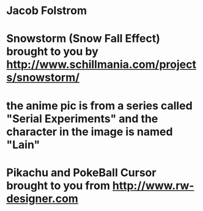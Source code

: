 # Jacob Folstrom
# Snowstorm (Snow Fall Effect) brought to you by http://www.schillmania.com/projects/snowstorm/
# the anime pic is from a series called "Serial Experiments" and the character in the image is named "Lain"
# Pikachu and PokeBall Cursor brought to you from http://www.rw-designer.com
